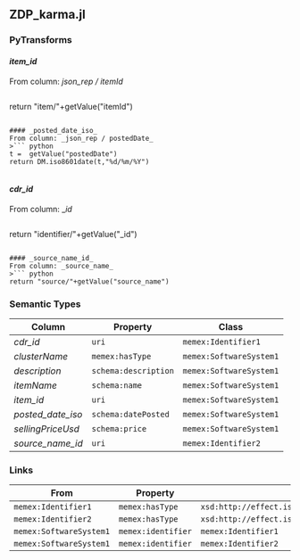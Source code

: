 ## ZDP_karma.jl

### PyTransforms
#### _item_id_
From column: _json_rep / itemId_
>``` python
return "item/"+getValue("itemId")
```

#### _posted_date_iso_
From column: _json_rep / postedDate_
>``` python
t =  getValue("postedDate")
return DM.iso8601date(t,"%d/%m/%Y")
 
```

#### _cdr_id_
From column: __id_
>``` python
return "identifier/"+getValue("_id")
```

#### _source_name_id_
From column: _source_name_
>``` python
return "source/"+getValue("source_name")
```


### Semantic Types
| Column | Property | Class |
|  ----- | -------- | ----- |
| _cdr_id_ | `uri` | `memex:Identifier1`|
| _clusterName_ | `memex:hasType` | `memex:SoftwareSystem1`|
| _description_ | `schema:description` | `memex:SoftwareSystem1`|
| _itemName_ | `schema:name` | `memex:SoftwareSystem1`|
| _item_id_ | `uri` | `memex:SoftwareSystem1`|
| _posted_date_iso_ | `schema:datePosted` | `memex:SoftwareSystem1`|
| _sellingPriceUsd_ | `schema:price` | `memex:SoftwareSystem1`|
| _source_name_id_ | `uri` | `memex:Identifier2`|


### Links
| From | Property | To |
|  --- | -------- | ---|
| `memex:Identifier1` | `memex:hasType` | `xsd:http://effect.isi.edu/identifier/database`|
| `memex:Identifier2` | `memex:hasType` | `xsd:http://effect.isi.edu/identifier/source`|
| `memex:SoftwareSystem1` | `memex:identifier` | `memex:Identifier1`|
| `memex:SoftwareSystem1` | `memex:identifier` | `memex:Identifier2`|
